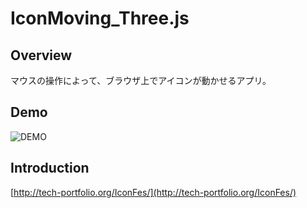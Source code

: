 # IconMoving_Three.js

## Overview
マウスの操作によって、ブラウザ上でアイコンが動かせるアプリ。

## Demo
![DEMO](https://j.gifs.com/pg1O62.gif)

## Introduction
[http://tech-portfolio.org/IconFes/](http://tech-portfolio.org/IconFes/)
